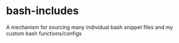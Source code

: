 # bash-includes
A mechanism for sourcing many individual bash snippet files and my custom bash functions/configs
